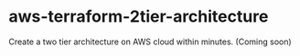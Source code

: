 # aws-terraform-2tier-architecture
Create a two tier architecture on AWS cloud within minutes. (Coming soon)
